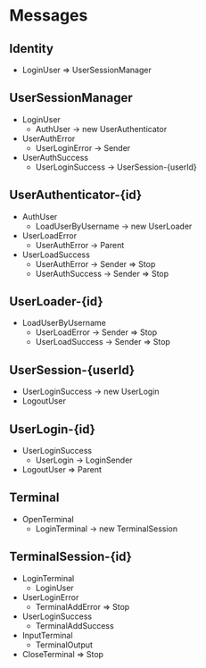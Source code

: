 # Messages

## Identity

- LoginUser => UserSessionManager

## UserSessionManager

- LoginUser
  - AuthUser -> new UserAuthenticator
- UserAuthError
  - UserLoginError -> Sender
- UserAuthSuccess
  - UserLoginSuccess -> UserSession-{userId}

## UserAuthenticator-{id}

- AuthUser
  - LoadUserByUsername -> new UserLoader
- UserLoadError
  - UserAuthError -> Parent
- UserLoadSuccess
  - UserAuthError -> Sender => Stop
  - UserAuthSuccess -> Sender => Stop

## UserLoader-{id}

- LoadUserByUsername
  - UserLoadError -> Sender => Stop
  - UserLoadSuccess -> Sender => Stop

## UserSession-{userId}

- UserLoginSuccess -> new UserLogin
- LogoutUser

## UserLogin-{id}

- UserLoginSuccess
  - UserLogin -> LoginSender
- LogoutUser => Parent

## Terminal

- OpenTerminal
  - LoginTerminal -> new TerminalSession

## TerminalSession-{id}

- LoginTerminal
  - LoginUser
- UserLoginError
  - TerminalAddError => Stop
- UserLoginSuccess
  - TerminalAddSuccess
- InputTerminal
  - TerminalOutput
- CloseTerminal => Stop
